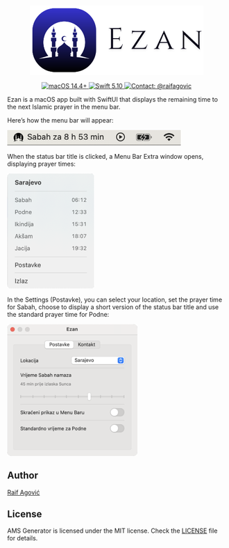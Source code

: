 <p align="center">
  <img src="Images/EzanIconReadme.png" alt="Ezan Icon" width="400">
</p>

<p align="center">
  <a href="#">
    <img src="https://img.shields.io/badge/macOS-14.4+-blue.svg" alt="macOS 14.4+">
  </a>
  <a href="#">
    <img src="https://img.shields.io/badge/Swift-5.10-orange.svg" alt="Swift 5.10">
  </a>
  <a href="https://x.com/raifagovic">
    <img src="https://img.shields.io/badge/Contact-@raifagovic-%231DA1F2.svg" alt="Contact: @raifagovic">
  </a>
</p>

Ezan is a macOS app built with SwiftUI that displays the remaining time to the next Islamic prayer in the menu bar.

Here’s how the menu bar will appear:

<p align="left">
  <img src="Images/EzanStatusBar.png" alt="Menu Bar Appearance" width="400">
</p>

When the status bar title is clicked, a Menu Bar Extra window opens, displaying prayer times:

<p align="left">
  <img src="Images/EzanWindow.png" alt="Menu Bar Extra Window" width="200">
</p>

In the Settings (Postavke), you can select your location, set the prayer time for Sabah, choose to display a short version of the status bar title and use the standard prayer time for Podne:

<p align="left">
  <img src="Images/EzanSettings.png" alt="Ezan Settings" width="300">
</p>

## Author
[Raif Agović](https://x.com/raifagovic)

## License
AMS Generator is licensed under the MIT license. Check the [LICENSE](https://github.com/raifagovic/AdhanTime/blob/main/LICENSE) file for details.
